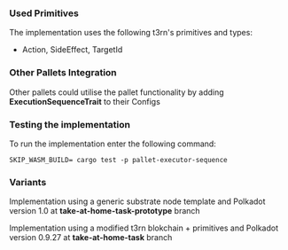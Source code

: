 ### Used Primitives

The implementation uses the following t3rn's primitives and types:

- Action, SideEffect, TargetId 

### Other Pallets Integration

Other pallets could utilise the pallet functionality by adding **ExecutionSequenceTrait** to their Configs

### Testing the implementation

To run the implementation enter the following command: 
```
SKIP_WASM_BUILD= cargo test -p pallet-executor-sequence
```
### Variants

Implementation using  a generic substrate node template and Polkadot version 1.0 at **take-at-home-task-prototype** branch

Implementation using a modified t3rn blokchain + primitives and Polkadot version 0.9.27 at **take-at-home-task** branch
